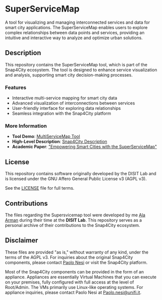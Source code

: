 # SuperServiceMap

A tool for visualizing and managing interconnected services and data for smart city applications. The SuperServiceMap enables users to explore complex relationships between data points and services, providing an intuitive and interactive way to analyze and optimize urban solutions.

## Description

This repository contains the SuperServiceMap tool, which is part of the Snap4City ecosystem. The tool is designed to enhance service visualization and analysis, supporting smart city decision-making processes.

### Features
- Interactive multi-service mapping for smart city data
- Advanced visualization of interconnections between services
- User-friendly interface for exploring data relationships
- Seamless integration with the Snap4City platform

### More Information
- **Tool Demo**: [MultiServiceMap Tool](https://www.snap4city.org/MultiServiceMap/)
- **High-Level Description**: [Snap4City Description](https://www.snap4city.org/drupal/node/783)
- **Academic Paper**: ["Empowering Smart Cities with the SuperServiceMap"](https://link.springer.com/chapter/10.1007/978-3-031-10592-0_14)

## License
This repository contains software originally developed by the DISIT Lab and is licensed under the GNU Affero General Public License v3 (AGPL v3).

See the [LICENSE](LICENSE) file for full terms.

## Contributions
The files regarding the Supersvicemap tool were developed by me [Ala Arman](mailto:ala.arman@gmail.com) during their time at the **DISIT Lab**. This repository serves as a personal archive of their contributions to the Snap4City ecosystem.

## Disclaimer
These files are provided "as is," without warranty of any kind, under the terms of the AGPL v3. For inquiries about the original Snap4City components, please contact [Paolo Nesi](mailto:Paolo.nesi@unifi.it) or visit the Snap4City platform.

Most of the Snap4City components can be provided in the form of an appliance. Appliances are essentially Virtual Machines that you can execute on your premises, fully configured with full access at the level of Root/Admin. The VMs primarily use Linux-like operating systems. For appliance inquiries, please contact Paolo Nesi at [Paolo.nesi@unifi.it](mailto:Paolo.nesi@unifi.it).
